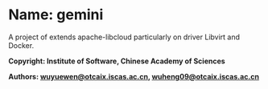# Name: gemini
A project of extends apache-libcloud particularly on driver Libvirt and Docker.

**Copyright: Institute of Software, Chinese Academy of Sciences**

**Authors: wuyuewen@otcaix.iscas.ac.cn, wuheng09@otcaix.iscas.ac.cn**
